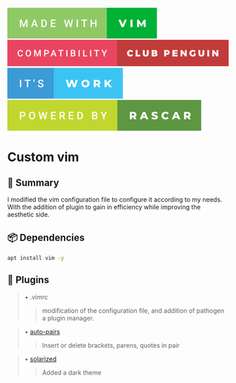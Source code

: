 ![made-with-vim](img/made-with-vim.svg?style=centerme)
![compatibility-club-penguin](img/compatibility-club-penguin.svg?style=centerme)
![it's-work](img/it's-work.svg?style=centerme)
![powered-by-rascar](img/powered-by-rascar.svg?style=centerme)

# Custom vim

## 🚩 Summary
I modified the vim configuration file to configure it according to my needs. With the addition of plugin to gain in efficiency while improving the aesthetic side.

## 📦 Dependencies
```bash
apt install vim -y
```

## 📕 Plugins
>• .vimrc
>> modification of the configuration file, and addition of pathogen a plugin manager.

>• [auto-pairs](https://github.com/jiangmiao/auto-pairs) 
>> Insert or delete brackets, parens, quotes in pair

>• [solarized](https://ethanschoonover.com/solarized/) 
>> Added a dark theme
